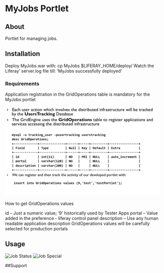 # MyJobs Portlet

## About

Portlet for managing jobs. 

## Installation

Deploy MyJobs.war  with: cp MyJobs $LIFERAY_HOME/deploy/
Watch the Liferay’ server.log file till: ‘MyJobs successfully deployed’ 

### Requirements
Application registration in the GridOperations table is mandatory for the MyJobs portlet

![GridOperations Table](figures/figure2.png) 

How to get GridOperations values

id – Just a numeric value; ‘9’ historically used by Tester Apps
portal – Value added in the preference - liferay control panel
description –  Use any human readable application description
GridOperations values will be carefully selected for production portals

## Usage
![Job Status](figures/figure1.png)
![Job Special](figures/figure3.png)

##Support

